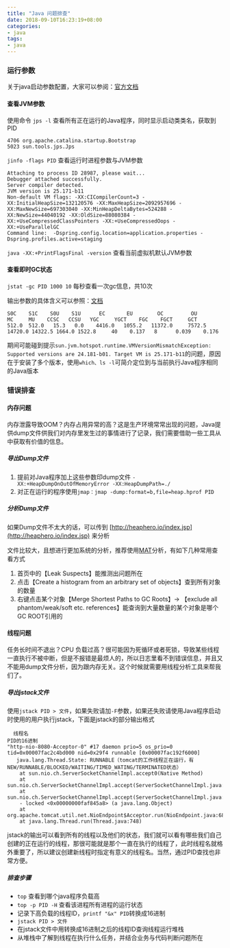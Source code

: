 ```yaml
---
title: "Java 问题排查"
date: 2018-09-10T16:23:19+08:00
categories:
- java
tags:
- java
---
```

### 运行参数
关于java启动参数配置，大家可以参阅：[官方文档](https://docs.oracle.com/javase/8/docs/technotes/tools/unix/toc.html)

#### 查看JVM参数
使用命令 `jps -l` 查看所有正在运行的Java程序，同时显示启动类类名，获取到PID
```
4706 org.apache.catalina.startup.Bootstrap
5023 sun.tools.jps.Jps
```
<!--more-->
`jinfo -flags PID` 查看运行时进程参数与JVM参数
```
Attaching to process ID 28987, please wait...
Debugger attached successfully.
Server compiler detected.
JVM version is 25.171-b11
Non-default VM flags: -XX:CICompilerCount=3 -XX:InitialHeapSize=132120576 -XX:MaxHeapSize=2092957696 -XX:MaxNewSize=697303040 -XX:MinHeapDeltaBytes=524288 -XX:NewSize=44040192 -XX:OldSize=88080384 -XX:+UseCompressedClassPointers -XX:+UseCompressedOops -XX:+UseParallelGC
Command line:  -Dspring.config.location=application.properties -Dspring.profiles.active=staging
```

`java -XX:+PrintFlagsFinal -version` 查看当前虚拟机默认JVM参数

#### 查看即时GC状态
`jstat -gc PID 1000 10` 每秒查看一次gc信息，共10次

输出参数的具体含义可以参照：[文档](https://docs.oracle.com/javase/8/docs/technotes/tools/unix/jstat.html)

```
S0C    S1C    S0U    S1U      EC       EU        OC         OU       MC     MU    CCSC   CCSU   YGC     YGCT    FGC    FGCT     GCT   
512.0  512.0   15.3   0.0    4416.0   1055.2   11372.0     7572.5   14720.0 14322.5 1664.0 1522.8     40    0.137   8      0.039    0.176
```

期间可能碰到提示`sun.jvm.hotspot.runtime.VMVersionMismatchException: Supported versions are 24.181-b01. Target VM is 25.171-b11`的问题，原因在于安装了多个版本，使用`which、ls -l`可简介定位到与当前执行Java程序相同的Java版本

### 错误排查

#### 内存问题
内存泄露导致OOM？内存占用异常的高？这是生产环境常常出现的问题，Java提供dump文件供我们对内存里发生过的事情进行了记录，我们需要借助一些工具从中获取有价值的信息。

##### 导出Dump文件
1. 提前对Java程序加上这些参数印dump文件 `-XX:+HeapDumpOnOutOfMemoryError -XX:HeapDumpPath=./`
2. 对正在运行的程序使用`jmap：jmap -dump:format=b,file=heap.hprof PID`

##### 分析Dump文件
如果Dump文件不太大的话，可以传到 [http://heaphero.io/index.jsp](http://heaphero.io/index.jsp) 来分析

文件比较大，且想进行更加系统的分析，推荐使用[MAT](https://www.eclipse.org/mat/)分析，有如下几种常用查看方式
1. 首页中的【Leak Suspects】能推测出问题所在
2. 点击【Create a histogram from an arbitrary set of objects】查到所有对象的数量
3. 右键点击某个对象【Merge Shortest Paths to GC Roots】-> 【exclude all phantom/weak/soft etc. references】能查询到大量数量的某个对象是哪个GC ROOT引用的

#### 线程问题
任务长时间不退出？CPU 负载过高？很可能因为死循环或者死锁，导致某些线程一直执行不被中断，但是不报错是最烦人的，所以日志里看不到错误信息，并且又不能用dump文件分析，因为跟内存无关。这个时候就需要用线程分析工具来帮我们了。

##### 导出jstack文件
使用`jstack PID > 文件`，如果失败请加`-F`参数，如果还失败请使用Java程序启动时使用的用户执行jstack，下面是jstack的部分输出格式

```
  线程名                                                              PID的16进制
"http-nio-8080-Acceptor-0" #17 daemon prio=5 os_prio=0 tid=0x00007fac2c4bd000 nid=0x29f4 runnable [0x00007fac192f6000]
   java.lang.Thread.State: RUNNABLE（tomcat的工作线程正在运行，有NEW/RUNNABLE/BLOCKED/WAITING/TIMED_WATING/TERMINATED状态）
    at sun.nio.ch.ServerSocketChannelImpl.accept0(Native Method)
    at sun.nio.ch.ServerSocketChannelImpl.accept(ServerSocketChannelImpl.java:422)
    at sun.nio.ch.ServerSocketChannelImpl.accept(ServerSocketChannelImpl.java:250)
    - locked <0x00000000faf845a8> (a java.lang.Object)
    at org.apache.tomcat.util.net.NioEndpoint$Acceptor.run(NioEndpoint.java:682)
    at java.lang.Thread.run(Thread.java:748)
```

jstack的输出可以看到所有的线程以及他们的状态，我们就可以看有哪些我们自己创建的正在运行的线程，那很可能就是那个一直在执行的线程了，此时线程名就格外重要了，所以建议创建新线程时指定有意义的线程名。当然，通过PID查找也非常方便。

##### 排查步骤

- `top` 查看到哪个java程序负载高
- `top -p PID -H` 查看该进程所有进程的运行状态
- 记录下高负载的线程ID，`printf "&x" PID`转换成16进制
- `jstack PID > 文件`
- 在jstack文件中用转换成16进制之后的线程ID查询线程运行堆栈
- 从堆栈中了解到线程在执行什么任务，并结合业务与代码判断问题所在
